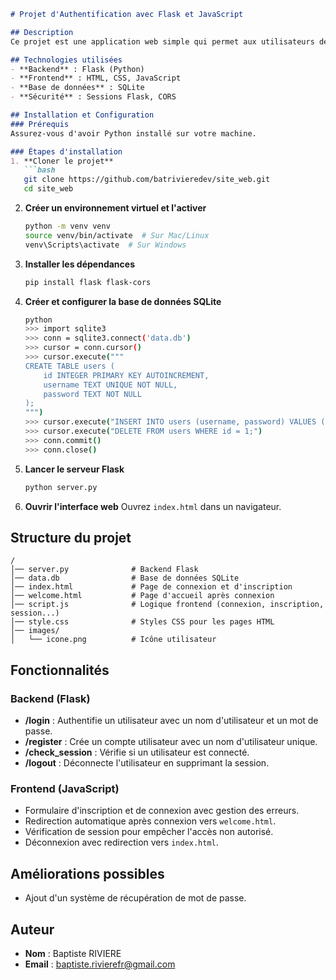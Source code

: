 ```markdown
# Projet d'Authentification avec Flask et JavaScript

## Description
Ce projet est une application web simple qui permet aux utilisateurs de s'inscrire, de se connecter et de gérer leur session à l'aide de Flask (backend) et JavaScript (frontend). La base de données SQLite est utilisée pour stocker les informations des utilisateurs.

## Technologies utilisées
- **Backend** : Flask (Python)
- **Frontend** : HTML, CSS, JavaScript
- **Base de données** : SQLite
- **Sécurité** : Sessions Flask, CORS

## Installation et Configuration
### Prérequis
Assurez-vous d'avoir Python installé sur votre machine.

### Étapes d'installation
1. **Cloner le projet**
   ```bash
   git clone https://github.com/batrivieredev/site_web.git
   cd site_web
   ```

2. **Créer un environnement virtuel et l'activer**
   ```bash
   python -m venv venv
   source venv/bin/activate  # Sur Mac/Linux
   venv\Scripts\activate  # Sur Windows
   ```

3. **Installer les dépendances**
   ```bash
   pip install flask flask-cors
   ```

4. **Créer et configurer la base de données SQLite**
   ```bash
   python
   >>> import sqlite3
   >>> conn = sqlite3.connect('data.db')
   >>> cursor = conn.cursor()
   >>> cursor.execute("""
   CREATE TABLE users (
       id INTEGER PRIMARY KEY AUTOINCREMENT,
       username TEXT UNIQUE NOT NULL,
       password TEXT NOT NULL
   );
   """)
   >>> cursor.execute("INSERT INTO users (username, password) VALUES ('admin', 'admin123');")
   >>> cursor.execute("DELETE FROM users WHERE id = 1;")
   >>> conn.commit()
   >>> conn.close()
   ```

5. **Lancer le serveur Flask**
   ```bash
   python server.py
   ```

6. **Ouvrir l'interface web**
   Ouvrez `index.html` dans un navigateur.

## Structure du projet
```
/
│── server.py              # Backend Flask
│── data.db                # Base de données SQLite
│── index.html             # Page de connexion et d'inscription
│── welcome.html           # Page d'accueil après connexion
│── script.js              # Logique frontend (connexion, inscription, session...)
│── style.css              # Styles CSS pour les pages HTML
│── images/
│   └── icone.png          # Icône utilisateur
```

## Fonctionnalités
### Backend (Flask)
- **/login** : Authentifie un utilisateur avec un nom d'utilisateur et un mot de passe.
- **/register** : Crée un compte utilisateur avec un nom d'utilisateur unique.
- **/check_session** : Vérifie si un utilisateur est connecté.
- **/logout** : Déconnecte l'utilisateur en supprimant la session.

### Frontend (JavaScript)
- Formulaire d'inscription et de connexion avec gestion des erreurs.
- Redirection automatique après connexion vers `welcome.html`.
- Vérification de session pour empêcher l'accès non autorisé.
- Déconnexion avec redirection vers `index.html`.

## Améliorations possibles
- Ajout d'un système de récupération de mot de passe.

## Auteur
- **Nom** : Baptiste RIVIERE
- **Email** : baptiste.rivierefr@gmail.com


